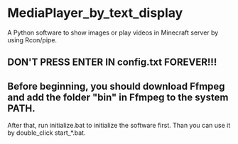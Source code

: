 # MediaPlayer_by_text_display
A Python software to show images or play videos in Minecraft server by using Rcon/pipe.  

## DON'T PRESS ENTER IN config.txt FOREVER!!!  

## Before beginning, you should download Ffmpeg and add the folder "bin" in Ffmpeg to the system PATH.  
After that, run initialize.bat to initialize the software first.
Than you can use it by double_click start_*.bat.
